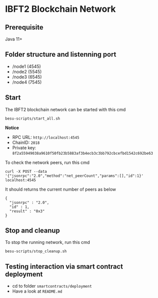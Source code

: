# IBFT2 Blockchain Network

## Prerequisite

Java 11+

## Folder structure and listenning port

- /node1 (4545)
- /node2 (5545)
- /node3 (6545)
- /node4 (7545)

## Start

The IBFT2 blockchain network can be started with this cmd

`besu-scripts/start_all.sh`

**Notice**

- RPC URL: `http://localhost:4545`
- ChainID: `2018`
- Private key: `8f2a55949038a9610f50fb23b5883af3b4ecb3c3bb792cbcefbd1542c692be63`

To check the network peers, run this cmd

`curl -X POST --data '{"jsonrpc":"2.0","method":"net_peerCount","params":[],"id":1}' localhost:4545`

It should returns the current number of peers as below

```
{
  "jsonrpc" : "2.0",
  "id" : 1,
  "result" : "0x3"
}
```

## Stop and cleanup

To stop the running network, run this cmd

`besu-scripts/stop_cleanup.sh`

## Testing interaction via smart contract deployment

- cd to folder `smartcontracts/deployment`
- Have a look at `README.md`
